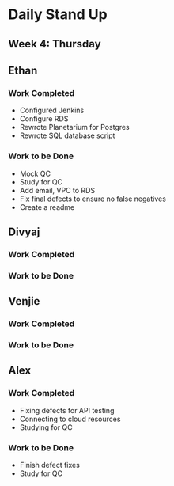 # Daily Stand Up
## Week 4: Thursday

## Ethan

### Work Completed

- Configured Jenkins
- Configure RDS
- Rewrote Planetarium for Postgres
- Rewrote SQL database script

### Work to be Done

- Mock QC
- Study for QC
- Add email, VPC to RDS
- Fix final defects to ensure no false negatives
- Create a readme

## Divyaj

### Work Completed



### Work to be Done



## Venjie

### Work Completed



### Work to be Done



## Alex

### Work Completed
- Fixing defects for API testing
- Connecting to cloud resources
- Studying for QC

### Work to be Done
- Finish defect fixes
- Study for QC
